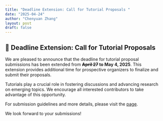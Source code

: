 ```yaml
---
title: "Deadline Extension: Call for Tutorial Proposals "
date: "2025-04-24"
author: "Chenyuan Zhang"
layout: post
draft: false
---
```


## 📢 Deadline Extension: Call for Tutorial Proposals  

We are pleased to announce that the deadline for tutorial proposal submissions has been extended from **~~April 27~~ to May 4, 2025**. This extension provides additional time for prospective organizers to finalize and submit their proposals.  

Tutorials play a crucial role in fostering discussions and advancing research on emerging topics. We encourage all interested contributors to take advantage of this opportunity.  

For submission guidelines and more details, please visit the [page](/calls/tutorial_call).  

We look forward to your submissions!  

